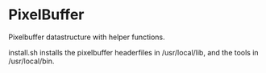 # PixelBuffer

Pixelbuffer datastructure with helper functions.

install.sh installs the pixelbuffer headerfiles in /usr/local/lib, and the tools in /usr/local/bin.
